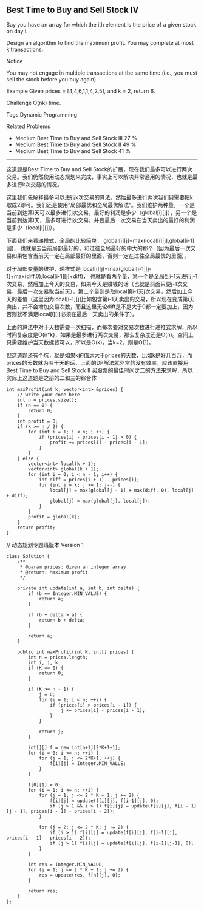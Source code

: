 ## Best Time to Buy and Sell Stock IV  ##

Say you have an array for which the ith element is the price of a given stock on day i.

Design an algorithm to find the maximum profit. You may complete at most k transactions.

 Notice

You may not engage in multiple transactions at the same time (i.e., you must sell the stock before you buy again).

Example
Given prices = [4,4,6,1,1,4,2,5], and k = 2, return 6.

Challenge 
O(nk) time.

Tags 
Dynamic Programming

Related Problems 

- Medium Best Time to Buy and Sell Stock III 27 %
- Medium Best Time to Buy and Sell Stock II 49 %
- Medium Best Time to Buy and Sell Stock 41 %

----------
这道题是Best Time to Buy and Sell Stock的扩展，现在我们最多可以进行两次交易。我们仍然使用动态规划来完成，事实上可以解决非常通用的情况，也就是最多进行k次交易的情况。

这里我们先解释最多可以进行k次交易的算法，然后最多进行两次我们只需要把k取成2即可。我们还是使用“局部最优和全局最优解法”。我们维护两种量，一个是当前到达第i天可以最多进行j次交易，最好的利润是多少（global[i][j]），另一个是当前到达第i天，最多可进行j次交易，并且最后一次交易在当天卖出的最好的利润是多少（local[i][j]）。

下面我们来看递推式，全局的比较简单，
global[i][j]=max(local[i][j],global[i-1][j])，
也就是去当前局部最好的，和过往全局最好的中大的那个（因为最后一次交易如果包含当前天一定在局部最好的里面，否则一定在过往全局最优的里面）。

对于局部变量的维护，递推式是
local[i][j]=max(global[i-1][j-1]+max(diff,0),local[i-1][j]+diff)，
也就是看两个量，第一个是全局到i-1天进行j-1次交易，然后加上今天的交易，如果今天是赚钱的话（也就是前面只要j-1次交易，最后一次交易取当前天），第二个量则是取local第i-1天j次交易，然后加上今天的差值（这里因为local[i-1][j]比如包含第i-1天卖出的交易，所以现在变成第i天卖出，并不会增加交易次数，而且这里无论diff是不是大于0都一定要加上，因为否则就不满足local[i][j]必须在最后一天卖出的条件了）。

上面的算法中对于天数需要一次扫描，而每次要对交易次数进行递推式求解，所以时间复杂度是O(n*k)，如果是最多进行两次交易，那么复杂度还是O(n)。空间上只需要维护当天数据皆可以，所以是O(k)，当k=2，则是O(1)。

但这道题还有个坑，就是如果k的值远大于prices的天数，比如k是好几百万，而prices的天数就为若干天的话，上面的DP解法就非常的没有效率，应该直接用Best Time to Buy and Sell Stock II 买股票的最佳时间之二的方法来求解，所以实际上这道题是之前的二和三的综合体

	int maxProfit(int k, vector<int> &prices) {
	    // write your code here
	    int n = prices.size();
	    if (n == 0) {
	        return 0;
	    }
	    int profit = 0;
	    if (k >= n / 2) {
	        for (int i = 1; i < n; i ++) {
	            if (prices[i] - prices[i - 1] > 0) {
	                profit += prices[i] - prices[i - 1];
	            }
	        }
	    } else {
	        vector<int> local(k + 1);
	        vector<int> global(k + 1);
	        for (int i = 0; i < n - 1; i++) {
	            int diff = prices[i + 1] - prices[i];
	            for (int j = k; j >= 1; j--) {
	                local[j] = max(global[j - 1] + max(diff, 0), local[j] + diff);
	                global[j] = max(global[j], local[j]);
	            }
	        }
	        profit = global[k];
	    }
	    return profit;
	}
// 动态规划专题班版本 Version 1

	class Solution {
	    /**
	     * @param prices: Given an integer array
	     * @return: Maximum profit
	     */
	    
	    private int update(int a, int b, int delta) {
	        if (b == Integer.MIN_VALUE) {
	            return a;
	        }
	        
	        if (b + delta > a) {
	            return b + delta;
	        }
	        
	        return a;
	    } 
	     
	    public int maxProfit(int K, int[] prices) {
	        int n = prices.length;
	        int i, j, k;
	        if (K == 0) {
	            return 0;
	        }
	        
	        if (K >= n - 1) {
	            j = 0;
	            for (i = 1; i < n; ++i) {
	                if (prices[i] > prices[i - 1]) {
	                    j += prices[i] - prices[i - 1];
	                }
	            }
	            
	            return j;
	        }
	        
	        int[][] f = new int[n+1][2*K+1+1];
	        for (i = 0; i <= n; ++i) {
	            for (j = 1; j <= 2*K+1; ++j) {
	                f[i][j] = Integer.MIN_VALUE;
	            }
	        }
	        
	        f[0][1] = 0;
	        for (i = 1; i <= n; ++i) {
	            for (j = 1; j <= 2 * K + 1; j += 2) {
	                f[i][j] = update(f[i][j], f[i-1][j], 0);
	                if (j > 1 && i > 1) f[i][j] = update(f[i][j], f[i - 1][j - 1], prices[i - 1] - prices[i - 2]);
	            }
	            
	            for (j = 2; j <= 2 * K; j += 2) {
	                if (i > 1) f[i][j] = update(f[i][j], f[i-1][j], prices[i - 1] - prices[i - 2]);
	                if (j > 1) f[i][j] = update(f[i][j], f[i-1][j-1], 0);
	            }
	        }
	        
	        int res = Integer.MIN_VALUE;
	        for (j = 1; j <= 2 * K + 1; j += 2) {
	            res = update(res, f[n][j], 0);
	        }
	        
	        return res;
	    }
	};
